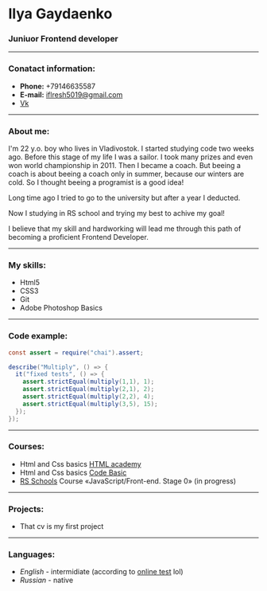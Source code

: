 # Ilya Gaydaenko 
### Juniuor Frontend developer 

---

### Conatact information: 

* **Phone:** +79146635587
* **E-mail:** iflresh5019@gmail.com
* [Vk](https://vk.com/rus9811)

---

### About me:

I'm 22 y.o. boy who lives in Vladivostok. I started studying code two weeks ago. Before this stage of my life I was a sailor. I took many prizes and even won world championship in 2011. Then I became a coach. But beeing a coach is about beeing a coach only in summer, because our winters are cold. So I thought beeing a programist is a good idea! 

Long time ago I tried to go to the university but after a year I deducted. 

Now I studying in RS school and trying my best to achive my goal!

I believe that my skill and hardworking will lead me through this path of becoming a proficient Frontend Developer.

---

### My skills:

* Html5
* CSS3
* Git
* Adobe Photoshop Basics

---


### Code example:

```java script
const assert = require("chai").assert;

describe("Multiply", () => {
  it("fixed tests", () => {
    assert.strictEqual(multiply(1,1), 1);
    assert.strictEqual(multiply(2,1), 2);
    assert.strictEqual(multiply(2,2), 4);
    assert.strictEqual(multiply(3,5), 15);   
  });
});
```

---

### Courses:
* Html and Css basics [HTML academy](https://htmlacademy.ru/)
* Html and Css basics [Code Basic](https://ru.code-basics.com/)<br>
* [RS Schools](https://rs.school/) Course «JavaScript/Front-end. Stage 0» (in progress)<br>

---

### Projects:
* That cv is my first project

---

### Languages:
* *English* - intermidiate (according to [online test](https://www.efset.org/) lol)
* *Russian* - native
